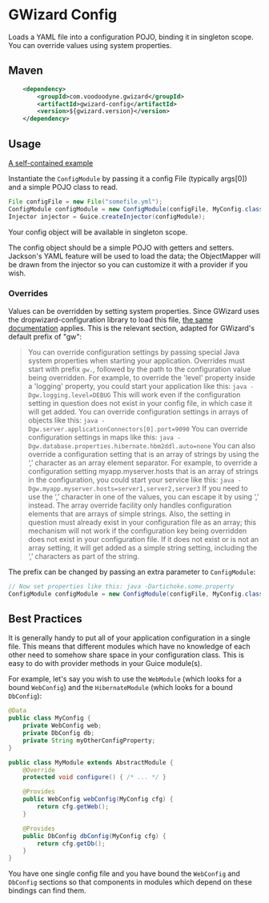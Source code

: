 # GWizard Config

Loads a YAML file into a configuration POJO, binding it in singleton scope. You can override values using
system properties.

## Maven

```xml
	<dependency>
		<groupId>com.voodoodyne.gwizard</groupId>
		<artifactId>gwizard-config</artifactId>
		<version>${gwizard.version}</version>
	</dependency>
```

## Usage

[A self-contained example](src/test/java/com/voodoodyne/gwizard.config/example/ConfigModuleExample.java)

Instantiate the `ConfigModule` by passing it a config File (typically args[0]) and a simple POJO class to read.

```java
File configFile = new File("somefile.yml");
ConfigModule configModule = new ConfigModule(configFile, MyConfig.class);
Injector injector = Guice.createInjector(configModule);
```

Your config object will be available in singleton scope.

The config object should be a simple POJO with getters and setters. Jackson's YAML feature will be used to
load the data; the ObjectMapper will be drawn from the injector so you can customize it with a provider if
you wish.

### Overrides

Values can be overridden by setting system properties. Since GWizard uses the dropwizard-configuration
library to load this file, [the same documentation](http://dropwizard.io/manual/core.html#configuration)
applies. This is the relevant section, adapted for GWizard's default prefix of "gw":

> You can override configuration settings by passing special Java system properties when starting your application. Overrides must start with prefix `gw.`, followed by the path to the configuration value being overridden.
> For example, to override the 'level' property inside a 'logging' property, you could start your application like this:
> `java -Dgw.logging.level=DEBUG`
> This will work even if the configuration setting in question does not exist in your config file, in which case it will get added.
> You can override configuration settings in arrays of objects like this:
> `java -Dgw.server.applicationConnectors[0].port=9090`
> You can override configuration settings in maps like this:
> `java -Dgw.database.properties.hibernate.hbm2ddl.auto=none`
> You can also override a configuration setting that is an array of strings by using the ‘,’ character as an array element separator. For example, to override a configuration setting myapp.myserver.hosts that is an array of strings in the configuration, you could start your service like this:
> `java -Dgw.myapp.myserver.hosts=server1,server2,server3`
> If you need to use the ‘,’ character in one of the values, you can escape it by using ‘,’ instead.
> The array override facility only handles configuration elements that are arrays of simple strings. Also, the setting in question must already exist in your configuration file as an array; this mechanism will not work if the configuration key being overridden does not exist in your configuration file. If it does not exist or is not an array setting, it will get added as a simple string setting, including the ‘,’ characters as part of the string.

The prefix can be changed by passing an extra parameter to `ConfigModule`:

```java
// Now set properties like this: java -Dartichoke.some.property
ConfigModule configModule = new ConfigModule(configFile, MyConfig.class, "artichoke");
```

## Best Practices

It is generally handy to put all of your application configuration in a single file. This means that different modules
which have no knowledge of each other need to somehow share space in your configuration class. This is easy to do with
provider methods in your Guice module(s).

For example, let's say you wish to use the `WebModule` (which looks for a bound `WebConfig`) and the `HibernateModule`
(which looks for a bound `DbConfig`):

```java
@Data
public class MyConfig {
	private WebConfig web;
	private DbConfig db;
	private String myOtherConfigProperty;
}
```

```java
public class MyModule extends AbstractModule {
	@Override
	protected void configure() { /* ... */ }

	@Provides
	public WebConfig webConfig(MyConfig cfg) {
		return cfg.getWeb();
	}

	@Provides
	public DbConfig dbConfig(MyConfig cfg) {
		return cfg.getDb();
	}
}
```

You have one single config file and you have bound the `WebConfig` and `DbConfig` sections so that components
in modules which depend on these bindings can find them.

